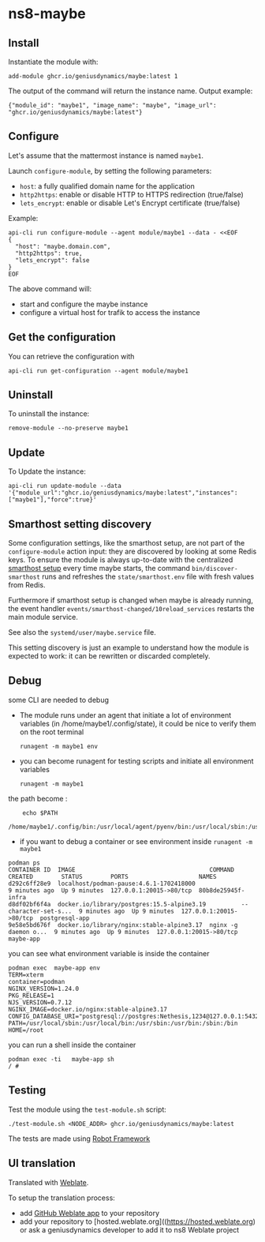 # ns8-maybe

## Install

Instantiate the module with:

    add-module ghcr.io/geniusdynamics/maybe:latest 1

The output of the command will return the instance name.
Output example:

    {"module_id": "maybe1", "image_name": "maybe", "image_url": "ghcr.io/geniusdynamics/maybe:latest"}

## Configure

Let's assume that the mattermost instance is named `maybe1`.

Launch `configure-module`, by setting the following parameters:
- `host`: a fully qualified domain name for the application
- `http2https`: enable or disable HTTP to HTTPS redirection (true/false)
- `lets_encrypt`: enable or disable Let's Encrypt certificate (true/false)


Example:

```
api-cli run configure-module --agent module/maybe1 --data - <<EOF
{
  "host": "maybe.domain.com",
  "http2https": true,
  "lets_encrypt": false
}
EOF
```

The above command will:
- start and configure the maybe instance
- configure a virtual host for trafik to access the instance

## Get the configuration
You can retrieve the configuration with

```
api-cli run get-configuration --agent module/maybe1
```

## Uninstall

To uninstall the instance:

    remove-module --no-preserve maybe1

## Update

To Update the instance:

    api-cli run update-module --data '{"module_url":"ghcr.io/geniusdynamics/maybe:latest","instances":["maybe1"],"force":true}'

## Smarthost setting discovery

Some configuration settings, like the smarthost setup, are not part of the
`configure-module` action input: they are discovered by looking at some
Redis keys.  To ensure the module is always up-to-date with the
centralized [smarthost
setup](https://nethserver.github.io/ns8-core/core/smarthost/) every time
maybe starts, the command `bin/discover-smarthost` runs and refreshes
the `state/smarthost.env` file with fresh values from Redis.

Furthermore if smarthost setup is changed when maybe is already
running, the event handler `events/smarthost-changed/10reload_services`
restarts the main module service.

See also the `systemd/user/maybe.service` file.

This setting discovery is just an example to understand how the module is
expected to work: it can be rewritten or discarded completely.

## Debug

some CLI are needed to debug

- The module runs under an agent that initiate a lot of environment variables (in /home/maybe1/.config/state), it could be nice to verify them
on the root terminal

    `runagent -m maybe1 env`

- you can become runagent for testing scripts and initiate all environment variables
  
    `runagent -m maybe1`

 the path become : 
```
    echo $PATH
    /home/maybe1/.config/bin:/usr/local/agent/pyenv/bin:/usr/local/sbin:/usr/local/bin:/usr/sbin:/usr/bin:/usr/
```

- if you want to debug a container or see environment inside
 `runagent -m maybe1`
 ```
podman ps
CONTAINER ID  IMAGE                                      COMMAND               CREATED        STATUS        PORTS                    NAMES
d292c6ff28e9  localhost/podman-pause:4.6.1-1702418000                          9 minutes ago  Up 9 minutes  127.0.0.1:20015->80/tcp  80b8de25945f-infra
d8df02bf6f4a  docker.io/library/postgres:15.5-alpine3.19          --character-set-s...  9 minutes ago  Up 9 minutes  127.0.0.1:20015->80/tcp  postgresql-app
9e58e5bd676f  docker.io/library/nginx:stable-alpine3.17  nginx -g daemon o...  9 minutes ago  Up 9 minutes  127.0.0.1:20015->80/tcp  maybe-app
```

you can see what environment variable is inside the container
```
podman exec  maybe-app env
TERM=xterm
container=podman
NGINX_VERSION=1.24.0
PKG_RELEASE=1
NJS_VERSION=0.7.12
NGINX_IMAGE=docker.io/nginx:stable-alpine3.17
CONFIG_DATABASE_URI="postgresql://postgres:Nethesis,1234@127.0.0.1:5432/toto"
PATH=/usr/local/sbin:/usr/local/bin:/usr/sbin:/usr/bin:/sbin:/bin
HOME=/root
```

you can run a shell inside the container

```
podman exec -ti   maybe-app sh
/ # 
```
## Testing

Test the module using the `test-module.sh` script:


    ./test-module.sh <NODE_ADDR> ghcr.io/geniusdynamics/maybe:latest

The tests are made using [Robot Framework](https://robotframework.org/)

## UI translation

Translated with [Weblate](https://hosted.weblate.org/projects/ns8/).

To setup the translation process:

- add [GitHub Weblate app](https://docs.weblate.org/en/latest/admin/continuous.html#github-setup) to your repository
- add your repository to [hosted.weblate.org]((https://hosted.weblate.org) or ask a geniusdynamics developer to add it to ns8 Weblate project
